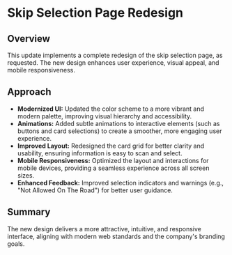 # Skip Selection Page Redesign

## Overview
This update implements a complete redesign of the skip selection page, as requested. The new design enhances user experience, visual appeal, and mobile responsiveness.

## Approach
- **Modernized UI:** Updated the color scheme to a more vibrant and modern palette, improving visual hierarchy and accessibility.
- **Animations:** Added subtle animations to interactive elements (such as buttons and card selections) to create a smoother, more engaging user experience.
- **Improved Layout:** Redesigned the card grid for better clarity and usability, ensuring information is easy to scan and select.
- **Mobile Responsiveness:** Optimized the layout and interactions for mobile devices, providing a seamless experience across all screen sizes.
- **Enhanced Feedback:** Improved selection indicators and warnings (e.g., "Not Allowed On The Road") for better user guidance.

## Summary
The new design delivers a more attractive, intuitive, and responsive interface, aligning with modern web standards and the company's branding goals.
